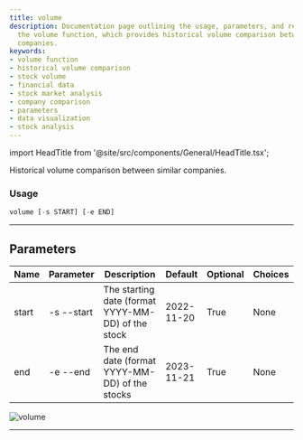 ```yaml
---
title: volume
description: Documentation page outlining the usage, parameters, and results from
  the volume function, which provides historical volume comparison between similar
  companies.
keywords:
- volume function
- historical volume comparison
- stock volume
- financial data
- stock market analysis
- company comparison
- parameters
- data visualization
- stock analysis
---
```


import HeadTitle from '@site/src/components/General/HeadTitle.tsx';

<HeadTitle title="stocks /ca/volume - Reference | OpenBB Terminal Docs" />

Historical volume comparison between similar companies.

### Usage

```python wordwrap
volume [-s START] [-e END]
```

---

## Parameters

| Name | Parameter | Description | Default | Optional | Choices |
| ---- | --------- | ----------- | ------- | -------- | ------- |
| start | -s  --start | The starting date (format YYYY-MM-DD) of the stock | 2022-11-20 | True | None |
| end | -e  --end | The end date (format YYYY-MM-DD) of the stocks | 2023-11-21 | True | None |

![volume](https://user-images.githubusercontent.com/46355364/154074657-72976b1a-fc27-4917-8d43-95f5b54da32e.png)

---
